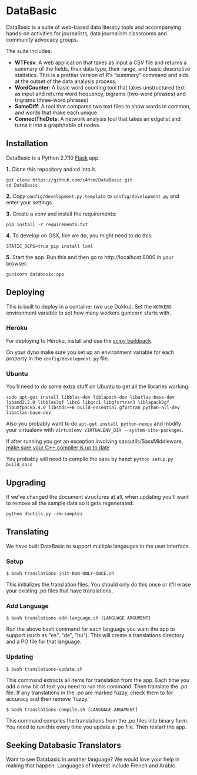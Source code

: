 DataBasic
=========

DataBasic is a suite of web-based data literacy tools and accompanying hands-on activities for journalists, data
journalism classrooms and community advocacy groups.

The suite includes:

* **WTFcsv**: A web application that takes as input a CSV file and returns a summary of the fields, their data type, their range, and basic descriptive statistics. This is a prettier version of R’s “summary” command and aids at the outset of the data analysis process.
* **WordCounter**: A basic word counting tool that takes unstructured text as input and returns word frequency, bigrams (two-word phrases) and trigrams (three-word phrases)
* **SameDiff**: A tool that compares two text files to show words in common, and words that make each unique.
* **ConnectTheDots**: A network analysis tool that takes an edgelist and turns it into a graph/table of nodes.

Installation
------------

DataBasic is a Python 2.7.10 [Flask](https://github.com/mitsuhiko/flask) app.

**1.** Clone this repository and cd into it.
```
git clone https://github.com/c4fcm/DataBasic.git
cd DataBasic
```

**2.** Copy `config/development.py.template` to `config/development.py` and enter your settings.

**3.** Create a venv and install the requirements:
```
pip install -r requirements.txt
```

**4.** 
To develop on OSX, like we do, you might need to do this:
```
STATIC_DEPS=true pip install lxml
```

**5.** Start the app. Run this and then go to http://localhost:8000 in your browser:
```
gunicorn databasic:app
```

Deploying
---------

This is built to deploy in a container (we use Dokku).  Set the `WORKERS` environment variable to set how many
workers gunicorn starts with.

### Heroku

For deploying to Heroku, install and use the [scipy buildpack](https://github.com/thenovices/heroku-buildpack-scipy).

On your dyno make sure you set up an environment variable for each property in the `config/development.py` file.

### Ubuntu

You'll need to do some extra stuff on Ubuntu to get all the libraries working:

```
sudo apt-get install libblas-dev liblapack-dev libatlas-base-dev libamd2.2.0 libblas3gf libc6 libgcc1 libgfortran3 liblapack3gf libumfpack5.4.0 libstdc++6 build-essential gfortran python-all-dev libatlas-base-dev
```

Also you probably want to do `apt-get install python-numpy` and modify your virtualenv with `virtualenv VIRTUALENV_DIR --system-site-packages`.

If after running you get an exception involving sassutils/SassMiddleware, [make sure your C++ compiler is up to date](https://github.com/sass/libsass#readme)

You probably will need to compile the sass by hand: `python setup.py build_sass`

Upgrading
---------

If we've changed the document structures at all, when updating you'll want to remove all the 
sample data so it gets regenerated:

```
python dbutils.py -rm-samples
```

Translating
-----------

We have built DataBasic to support multiple langauges in the user interface.

### Setup
```
$ bash translations-init-RUN-ONLY-ONCE.sh
```
This initializes the translation files. You should only do this once or it'll erase your existing .po files that have translations.

### Add Language 
```
$ bash translations-add-language.sh [LANGUAGE ARGUMENT]
```
Run the above bash command for each language you want the app to support (such as "es", "de", "hu"). This will create a translations directory and a PO file for that language.

### Updating
```
$ bash translations-update.sh
```
This command extracts all items for translation from the app. Each time you add a new bit of text you need to run this
command. Then translate the .po file. If any translations in the .po are marked fuzzy, check them to for accuracy and
then remove 'fuzzy.'
```
$ bash translations-compile.sh [LANGUAGE ARGUMENT]
```
This command compiles the translations from the .po files into binary form. You need to run this every time you
update a .po file. Then restart the app.

Seeking Databasic Translators
-----------

Want to see Databasic in another language? We would love your help in making that happen. Languages of interest
include French and Arabic.
